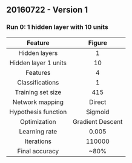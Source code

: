 ## 20160722 - Version 1

### Run 0: 1 hidden layer with 10 units

|        Feature       |      Figure      |
|:--------------------:|:----------------:|
|     Hidden layers    |         1        |
| Hidden layer 1 units |        10        |
|       Features       |         4        |
|    Classifications   |         1        |
|   Training set size  |        415       |
|   Network mapping    |      Direct      |
|  Hypothesis function |      Sigmoid     |
|     Optimization     | Gradient Descent |
|     Learning rate    |       0.005      |
|      Iterations      |      110000      |
|    Final accuracy    |       ~80%       |
